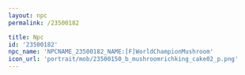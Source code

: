 ```yaml
---
layout: npc
permalink: /23500182

title: Npc
id: '23500182'
npc_name: 'NPCNAME_23500182_NAME:[F]WorldChampionMushroom'
icon_url: 'portrait/mob/23500150_b_mushroomrichking_cake02_p.png'
---
```


